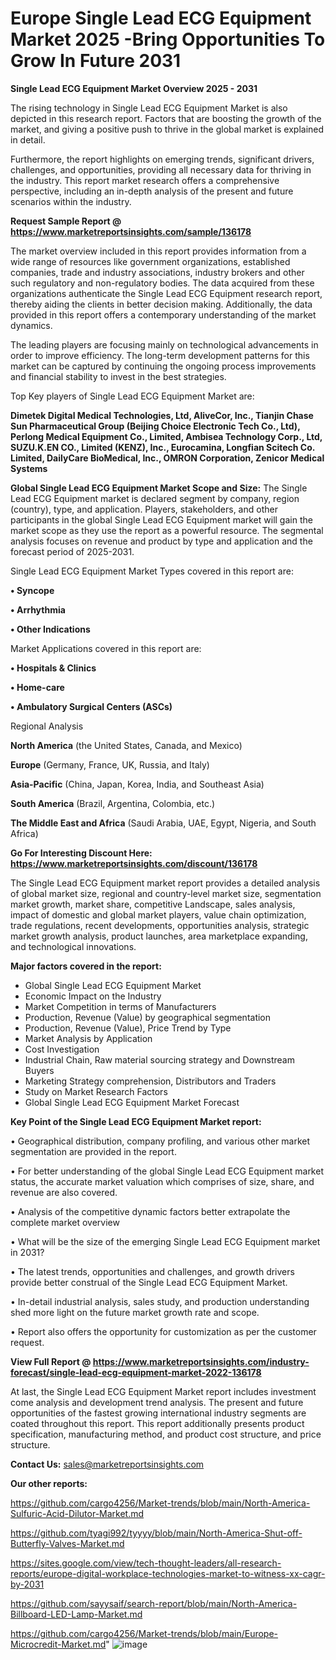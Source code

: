 # Europe Single Lead ECG Equipment Market 2025 -Bring Opportunities To Grow In Future 2031

<Strong> Single Lead ECG Equipment Market Overview 2025 - 2031</strong>

The rising technology in Single Lead ECG Equipment Market is also depicted in this research report. Factors that are boosting the growth of the market, and giving a positive push to thrive in the global market is explained in detail.

Furthermore, the report highlights on emerging trends, significant drivers, challenges, and opportunities, providing all necessary data for thriving in the industry. This report market research offers a comprehensive perspective, including an in-depth analysis of the present and future scenarios within the industry.

<strong>Request Sample Report @ <a href=https://www.marketreportsinsights.com/sample/136178>https://www.marketreportsinsights.com/sample/136178</a></strong>

The market overview included in this report provides information from a wide range of resources like government organizations, established companies, trade and industry associations, industry brokers and other such regulatory and non-regulatory bodies. The data acquired from these organizations authenticate the Single Lead ECG Equipment research report, thereby aiding the clients in better decision making. Additionally, the data provided in this report offers a contemporary understanding of the market dynamics.

The leading players are focusing mainly on technological advancements in order to improve efficiency. The long-term development patterns for this market can be captured by continuing the ongoing process improvements and financial stability to invest in the best strategies.

Top Key players of Single Lead ECG Equipment Market are:

<strong>Dimetek Digital Medical Technologies, Ltd, AliveCor, Inc., Tianjin Chase Sun Pharmaceutical Group (Beijing Choice Electronic Tech Co., Ltd), Perlong Medical Equipment Co., Limited, Ambisea Technology Corp., Ltd, SUZU.K.EN CO., Limited (KENZ), Inc., Eurocamina, Longfian Scitech Co. Limited, DailyCare BioMedical, Inc., OMRON Corporation, Zenicor Medical Systems</strong>

<strong><b>Global Single Lead ECG Equipment Market Scope and Size:</b></strong>
The Single Lead ECG Equipment market is declared segment by company, region (country), type, and application. Players, stakeholders, and other participants in the global Single Lead ECG Equipment market will gain the market scope as they use the report as a powerful resource. The segmental analysis focuses on revenue and product by type and application and the forecast period of 2025-2031.

Single Lead ECG Equipment Market Types covered in this report are:

<strong>• Syncope

• Arrhythmia

• Other Indications</strong>

Market Applications covered in this report are:

<strong>• Hospitals & Clinics

• Home-care

• Ambulatory Surgical Centers (ASCs)</strong> 

Regional Analysis

<strong>North America</strong> (the United States, Canada, and Mexico)

<strong>Europe</strong> (Germany, France, UK, Russia, and Italy)

<strong>Asia-Pacific</strong> (China, Japan, Korea, India, and Southeast Asia)

<strong>South America</strong> (Brazil, Argentina, Colombia, etc.)

<strong>The Middle East and Africa</strong> (Saudi Arabia, UAE, Egypt, Nigeria, and South Africa)

<strong>Go For Interesting Discount Here: <a href=https://www.marketreportsinsights.com/discount/136178>https://www.marketreportsinsights.com/discount/136178</a></strong>

The Single Lead ECG Equipment market report provides a detailed analysis of global market size, regional and country-level market size, segmentation market growth, market share, competitive Landscape, sales analysis, impact of domestic and global market players, value chain optimization, trade regulations, recent developments, opportunities analysis, strategic market growth analysis, product launches, area marketplace expanding, and technological innovations.

<strong><b>Major factors covered in the report:</b></strong>
<ul>
  <li>Global Single Lead ECG Equipment Market </li>
  <li>Economic Impact on the Industry</li>
  <li>Market Competition in terms of Manufacturers</li>
  <li>Production, Revenue (Value) by geographical segmentation</li>
  <li>Production, Revenue (Value), Price Trend by Type</li>
  <li>Market Analysis by Application</li>
  <li>Cost Investigation</li>
  <li>Industrial Chain, Raw material sourcing strategy and Downstream Buyers</li>
  <li>Marketing Strategy comprehension, Distributors and Traders</li>
  <li>Study on Market Research Factors</li>
  <li>Global Single Lead ECG Equipment Market Forecast</li>
</ul>

<strong><b>Key Point of the Single Lead ECG Equipment Market report:</b></strong>

• Geographical distribution, company profiling, and various other market segmentation are provided in the report.

• For better understanding of the global Single Lead ECG Equipment market status, the accurate market valuation which comprises of size, share, and revenue are also covered.

• Analysis of the competitive dynamic factors better extrapolate the complete market overview

• What will be the size of the emerging Single Lead ECG Equipment market in 2031?

• The latest trends, opportunities and challenges, and growth drivers provide better construal of the Single Lead ECG Equipment Market.

• In-detail industrial analysis, sales study, and production understanding shed more light on the future market growth rate and scope.

• Report also offers the opportunity for customization as per the customer request.

<strong><b>View Full Report @ <a href=https://www.marketreportsinsights.com/industry-forecast/single-lead-ecg-equipment-market-2022-136178>https://www.marketreportsinsights.com/industry-forecast/single-lead-ecg-equipment-market-2022-136178</a></b></strong>


At last, the Single Lead ECG Equipment Market report includes investment come analysis and development trend analysis. The present and future opportunities of the fastest growing international industry segments are coated throughout this report. This report additionally presents product specification, manufacturing method, and product cost structure, and price structure.

<strong>Contact Us:</strong>
sales@marketreportsinsights.com

<strong>Our other reports:</strong>

<a href=https://github.com/cargo4256/Market-trends/blob/main/North-America-Sulfuric-Acid-Dilutor-Market.md>https://github.com/cargo4256/Market-trends/blob/main/North-America-Sulfuric-Acid-Dilutor-Market.md</a>

<a href=https://github.com/tyagi992/tyyyy/blob/main/North-America-Shut-off-Butterfly-Valves-Market.md>https://github.com/tyagi992/tyyyy/blob/main/North-America-Shut-off-Butterfly-Valves-Market.md</a>

<a href=https://sites.google.com/view/tech-thought-leaders/all-research-reports/europe-digital-workplace-technologies-market-to-witness-xx-cagr-by-2031>https://sites.google.com/view/tech-thought-leaders/all-research-reports/europe-digital-workplace-technologies-market-to-witness-xx-cagr-by-2031</a>

<a href=https://github.com/sayysaif/search-report/blob/main/North-America-Billboard-LED-Lamp-Market.md>https://github.com/sayysaif/search-report/blob/main/North-America-Billboard-LED-Lamp-Market.md</a>

<a href=https://github.com/cargo4256/Market-trends/blob/main/Europe-Microcredit-Market.md>https://github.com/cargo4256/Market-trends/blob/main/Europe-Microcredit-Market.md</a>"
![image](https://github.com/user-attachments/assets/ac9b83a8-d450-4e39-8320-b2a32fa96aba)
